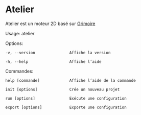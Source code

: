 # Atelier

Atelier est un moteur 2D basé sur [Grimoire](https://github.com/Enalye/grimoire)

Usage: atelier <commande>

Options:

    -v, --version               Affiche la version

    -h, --help                  Affiche l’aide

Commandes:

    help [commande]             Affiche l’aide de la commande

    init [options]              Crée un nouveau projet

    run [options]               Exécute une configuration

    export [options]            Exporte une configuration

